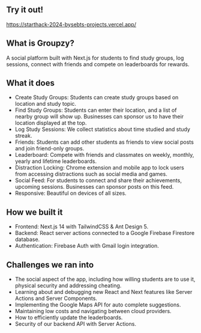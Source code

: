 ## Try it out!
https://starthack-2024-bysebts-projects.vercel.app/

## What is Groupzy?
A social platform built with Next.js for students to find study groups, log sessions, connect with friends and compete on leaderboards for rewards.

## What it does
- Create Study Groups: Students can create study groups based on location and study topic.
- Find Study Groups: Students can enter their location, and a list of nearby group will show up. Businesses can sponsor us to have their location displayed at the top.
- Log Study Sessions: We collect statistics about time studied and study streak.
- Friends: Students can add other students as friends to view social posts and join friend-only groups.
- Leaderboard: Compete with friends and classmates on weekly, monthly, yearly and lifetime leaderboards. 
- Distraction Locking: Chrome extension and mobile app to lock users from accessing distractions such as social media and games.
- Social Feed: For students to connect and share their achievements, upcoming sessions. Businesses can sponsor posts on this feed.
- Responsive: Beautiful on devices of all sizes.

## How we built it
- Frontend: Next.js 14 with TailwindCSS & Ant Design 5.
- Backend: React server actions connected to a Google Firebase Firestore database.
- Authentication: Firebase Auth with Gmail login integration.

## Challenges we ran into
- The social aspect of the app, including how willing students are to use it, physical security and addressing cheating.
- Learning about and debugging new React and Next features like Server Actions and Server Components. 
- Implementing the Google Maps API for auto complete suggestions.
- Maintaining low costs and navigating between cloud providers.
- How to efficiently update the leaderboards.
- Security of our backend API with Server Actions.
